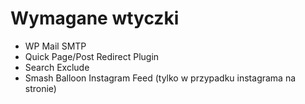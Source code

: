 # Wymagane wtyczki

- WP Mail SMTP
- Quick Page/Post Redirect Plugin
- Search Exclude
- Smash Balloon Instagram Feed (tylko w przypadku instagrama na stronie)
